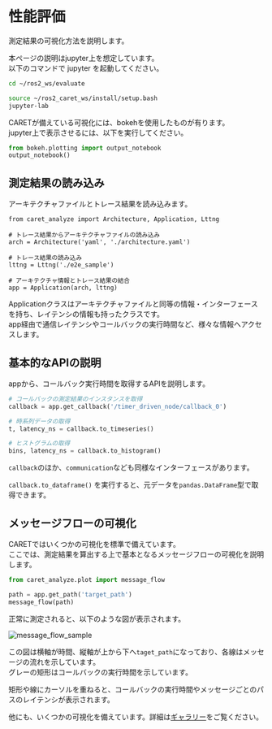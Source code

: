 # 性能評価

測定結果の可視化方法を説明します。

本ページの説明はjupyter上を想定しています。  
以下のコマンドで jupyter を起動してください。


```bash
cd ~/ros2_ws/evaluate

source ~/ros2_caret_ws/install/setup.bash
jupyter-lab
```

CARETが備えている可視化には、bokehを使用したものが有ります。  
jupyter上で表示させるには、以下を実行してください。

```python
from bokeh.plotting import output_notebook
output_notebook()
```

## 測定結果の読み込み

アーキテクチャファイルとトレース結果を読み込みます。

```
from caret_analyze import Architecture, Application, Lttng

# トレース結果からアーキテクチャファイルの読み込み
arch = Architecture('yaml', './architecture.yaml')

# トレース結果の読み込み
lttng = Lttng('./e2e_sample')

# アーキテクチャ情報とトレース結果の結合
app = Application(arch, lttng)
```

Applicationクラスはアーキテクチャファイルと同等の情報・インターフェースを持ち、レイテンシの情報も持ったクラスです。  
app経由で通信レイテンシやコールバックの実行時間など、様々な情報へアクセスします。

## 基本的なAPIの説明
appから、コールバック実行時間を取得するAPIを説明します。

```python
# コールバックの測定結果のインスタンスを取得
callback = app.get_callback('/timer_driven_node/callback_0')

# 時系列データの取得
t, latency_ns = callback.to_timeseries()

# ヒストグラムの取得
bins, latency_ns = callback.to_histogram()
```

`callback`のほか、`communication`なども同様なインターフェースがあります。

`callback.to_dataframe()` を実行すると、元データを`pandas.DataFrame`型で取得できます。

## メッセージフローの可視化

CARETではいくつかの可視化を標準で備えています。  
ここでは、測定結果を算出する上で基本となるメッセージフローの可視化を説明します。

```python
from caret_analyze.plot import message_flow

path = app.get_path('target_path')
message_flow(path)
```

正常に測定されると、以下のような図が表示されます。

![message_flow_sample](/imgs/message_flow_with_cursor.png)

この図は横軸が時間、縦軸が上から下へ`taget_path`になっており、各線はメッセージの流れを示しています。  
グレーの矩形はコールバックの実行時間を示しています。

矩形や線にカーソルを重ねると、コールバックの実行時間やメッセージごとのパスのレイテンシが表示されます。


他にも、いくつかの可視化を備えています。詳細は[ギャラリー](../supplements/gallery.md)をご覧ください。


